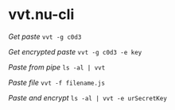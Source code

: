 vvt.nu-cli
==========

*Get paste*
`vvt -g c0d3`

*Get encrypted paste*
`vvt -g c0d3 -e key`

*Paste from pipe*
`ls -al | vvt`

*Paste file*
`vvt -f filename.js`

*Paste and encrypt*
`ls -al | vvt -e urSecretKey`